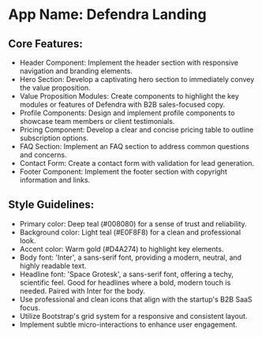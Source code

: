 # **App Name**: Defendra Landing

## Core Features:

- Header Component: Implement the header section with responsive navigation and branding elements.
- Hero Section: Develop a captivating hero section to immediately convey the value proposition.
- Value Proposition Modules: Create components to highlight the key modules or features of Defendra with B2B sales-focused copy.
- Profile Components: Design and implement profile components to showcase team members or client testimonials.
- Pricing Component: Develop a clear and concise pricing table to outline subscription options.
- FAQ Section: Implement an FAQ section to address common questions and concerns.
- Contact Form: Create a contact form with validation for lead generation.
- Footer Component: Implement the footer section with copyright information and links.

## Style Guidelines:

- Primary color: Deep teal (#008080) for a sense of trust and reliability.
- Background color: Light teal (#E0F8F8) for a clean and professional look.
- Accent color: Warm gold (#D4A274) to highlight key elements.
- Body font: 'Inter', a sans-serif font, providing a modern, neutral, and highly readable text.
- Headline font: 'Space Grotesk', a sans-serif font, offering a techy, scientific feel. Good for headlines where a bold, modern touch is needed. Paired with Inter for the body.
- Use professional and clean icons that align with the startup's B2B SaaS focus.
- Utilize Bootstrap's grid system for a responsive and consistent layout.
- Implement subtle micro-interactions to enhance user engagement.